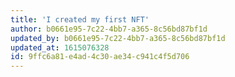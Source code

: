 ```yaml
---
title: 'I created my first NFT'
author: b0661e95-7c22-4bb7-a365-8c56bd87bf1d
updated_by: b0661e95-7c22-4bb7-a365-8c56bd87bf1d
updated_at: 1615076328
id: 9ffc6a81-e4ad-4c30-ae34-c941c4f5d706
---
```

